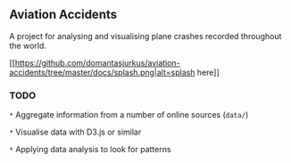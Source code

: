 ## Aviation Accidents  
A project for analysing and visualising plane crashes recorded throughout the world.

[[https://github.com/domantasjurkus/aviation-accidents/tree/master/docs/splash.png|alt=splash here]]

### TODO

`*` Aggregate information from a number of online sources (`data/`)

`*` Visualise data with D3.js or similar

`*` Applying data analysis to look for patterns